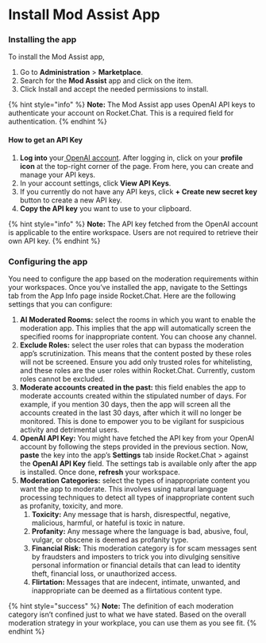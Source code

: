 # Install Mod Assist App

### Installing the app

To install the Mod Assist app,

1. Go to **Administration** > **Marketplace**.
2. Search for the **Mod Assist** app and click on the item.
3. Click Install and accept the needed permissions to install.&#x20;

{% hint style="info" %}
**Note:** The Mod Assist app uses OpenAI API keys to authenticate your account on Rocket.Chat. This is a required field for authentication.&#x20;
{% endhint %}

#### How to get an API Key

1. **Log into** your[ OpenAI account](https://platform.openai.com/). After logging in, click on your **profile icon** at the top-right corner of the page. From here, you can create and manage your API keys.
2. In your account settings, click **View API Keys**.
3. If you currently do not have any API keys, click **+ Create new secret key** button to create a new API key.
4. **Copy the API key** you want to use to your clipboard.

{% hint style="info" %}
**Note:** The API key fetched from the OpenAI account is applicable to the entire workspace. Users are not required to retrieve their own API key.
{% endhint %}

### Configuring the app&#x20;

You need to configure the app based on the moderation requirements within your workspaces. Once you’ve installed the app, navigate to the Settings tab from the App Info page inside Rocket.Chat. Here are the following settings that you can configure:&#x20;

1. **AI Moderated Rooms:** select the rooms in which you want to enable the moderation app. This implies that the app will automatically screen the specified rooms for inappropriate content. You can choose any channel.&#x20;
2. **Exclude Roles:** select the user roles that can bypass the moderation app’s scrutinization. This means that the content posted by these roles will not be screened. Ensure you add only trusted roles for whitelisting, and these roles are the user roles within Rocket.Chat. Currently, custom roles cannot be excluded.&#x20;
3. **Moderate accounts created in the past:** this field enables the app to moderate accounts created within the stipulated number of days. For example, if you mention 30 days, then the app will screen all the accounts created in the last 30 days, after which it will no longer be monitored. This is done to empower you to be vigilant for suspicious activity and detrimental users.&#x20;
4. **OpenAI API Key:** You might have fetched the API key from your OpenAI account by following the steps provided in the previous section. Now, **paste** the key into the app’s **Settings** tab inside Rocket.Chat > against the **OpenAI API Key** field. The settings tab is available only after the app is installed. Once done, **refresh** your workspace.&#x20;
5. **Moderation Categories:** select the types of inappropriate content you want the app to moderate. This involves using natural language processing techniques to detect all types of inappropriate content such as profanity, toxicity, and more.&#x20;
   1. **Toxicity:** Any message that is harsh, disrespectful, negative, malicious, harmful, or hateful is toxic in nature.&#x20;
   2. **Profanity:** Any message where the language is bad, abusive, foul, vulgar, or obscene is deemed as profanity type.&#x20;
   3. **Financial Risk:** This moderation category is for scam messages sent by fraudsters and imposters to trick you into divulging sensitive personal information or financial details that can lead to identity theft, financial loss, or unauthorized access.&#x20;
   4. **Flirtation:** Messages that are indecent, intimate, unwanted, and inappropriate can be deemed as a flirtatious content type.&#x20;

{% hint style="success" %}
**Note:** The definition of each moderation category isn’t confined just to what we have stated. Based on the overall moderation strategy in your workplace, you can use them as you see fit.&#x20;
{% endhint %}
